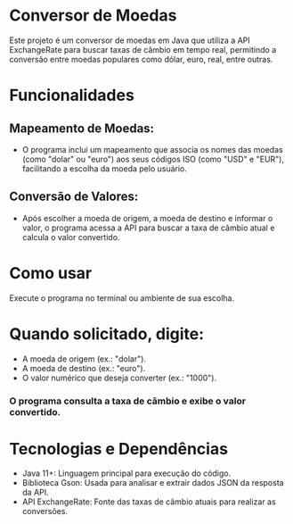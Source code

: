 # Conversor de Moedas
Este projeto é um conversor de moedas em Java que utiliza a API ExchangeRate para buscar taxas de câmbio em tempo real, permitindo a conversão entre moedas populares como dólar, euro, real, entre outras.

# Funcionalidades
## Mapeamento de Moedas: 

- O programa inclui um mapeamento que associa os nomes das moedas (como "dolar" ou "euro") aos seus códigos ISO (como "USD" e "EUR"), facilitando a escolha da moeda pelo usuário.
## Conversão de Valores:
- Após escolher a moeda de origem, a moeda de destino e informar o valor, o programa acessa a API para buscar a taxa de câmbio atual e calcula o valor convertido.

# Como usar
Execute o programa no terminal ou ambiente de sua escolha.

# Quando solicitado, digite:
- A moeda de origem (ex.: "dolar").
- A moeda de destino (ex.: "euro").
- O valor numérico que deseja converter (ex.: "1000").

### O programa consulta a taxa de câmbio e exibe o valor convertido.

# Tecnologias e Dependências
- Java 11+: Linguagem principal para execução do código.
- Biblioteca Gson: Usada para analisar e extrair dados JSON da resposta da API.
- API ExchangeRate: Fonte das taxas de câmbio atuais para realizar as conversões.
